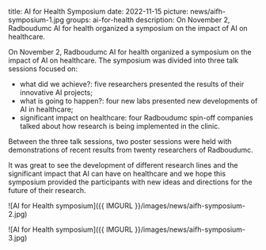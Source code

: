 title: AI for Health Symposium
date: 2022-11-15
picture: news/aifh-symposium-1.jpg
groups: ai-for-health
description: On November 2, Radboudumc AI for health organized a symposium on the impact of AI on healthcare.

On November 2, Radboudumc AI for health organized a symposium on the impact of AI on healthcare.
The symposium was divided into three talk sessions focused on:

- what did we achieve?: five researchers presented the results of their innovative AI projects;
- what is going to happen?: four new labs presented new developments of AI in healthcare;
- significant impact on healthcare: four Radboudumc spin-off companies talked about how research is being implemented in the clinic.

Between the three talk sessions, two poster sessions were held with demonstrations of recent results from twenty researchers of Radboudumc.

It was great to see the development of different research lines and the significant impact that AI can have on healthcare and we hope this symposium provided the participants with new ideas and directions for the future of their research.

![AI for Health symposium]({{ IMGURL }}/images/news/aifh-symposium-2.jpg)

![AI for Health symposium]({{ IMGURL }}/images/news/aifh-symposium-3.jpg)